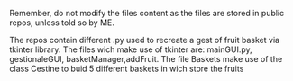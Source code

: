 Remember, do not modify the files content as the files are stored in public repos, unless told so by ME.

The repos contain different .py used to recreate a gest of fruit basket via tkinter library.
The files wich make use of tkinter are: mainGUI.py, gestionaleGUI, basketManager,addFruit.
The file Baskets make use of the class Cestine to buid 5 different  baskets in wich store the fruits
